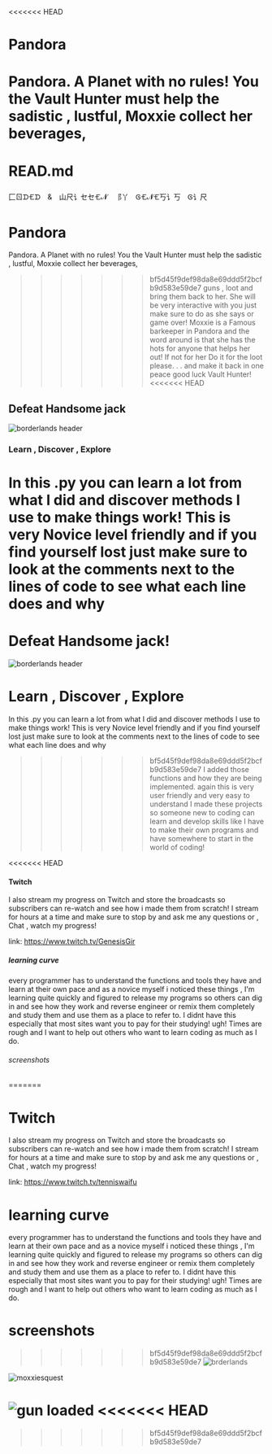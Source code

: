 <<<<<<< HEAD
# Pandora

Pandora. A Planet with no rules!
You the Vault Hunter must help the sadistic , lustful, Moxxie collect her beverages,
=======
# READ.md
⼕ㄖᗪ🝗ᗪ & 山尺讠セセ🝗𝓝 ⻏丫 Ꮆ🝗𝓝🝗丂讠丂 Ꮆ讠尺
# Pandora
Pandora. A Planet with no rules!
You the Vault Hunter must help the sadistic , lustful, Moxxie collect her beverages, 
>>>>>>> bf5d45f9def98da8e69ddd5f2bcfb9d583e59de7
guns , loot and bring them back to her. She will be very interactive with you
just make sure to do as she says or game over! Moxxie is a Famous barkeeper in Pandora
and the word around is that she has the hots for anyone that helps her out! If not for her
Do it for the loot please. . . and make it back in one peace good luck Vault Hunter!
<<<<<<< HEAD

## Defeat Handsome jack

![borderlands header](https://user-images.githubusercontent.com/87259615/127055301-9239d911-f005-41c3-baeb-42c1f2529624.jpg)

### Learn , Discover , Explore

In this .py you can learn a lot from what I did and discover methods I use to make things work! This is very Novice level friendly
and if you find yourself lost just make sure to look at the comments next to the lines of code to see what each line does and why
=======
# Defeat Handsome jack!
![borderlands header](https://user-images.githubusercontent.com/87259615/127055301-9239d911-f005-41c3-baeb-42c1f2529624.jpg)


# Learn , Discover , Explore
In this .py you can learn a lot from what I did and discover methods I use to make things work! This is very Novice level friendly
and if you find yourself lost just make sure to look at the comments next to the lines of code to see what each line does and why 
>>>>>>> bf5d45f9def98da8e69ddd5f2bcfb9d583e59de7
I added those functions and how they are being implemented. again this is very user friendly and very easy to understand I made
these projects so someone new to coding can learn and develop skills like I have to make their own programs and have somewhere to
start in the world of coding!

<<<<<<< HEAD
#### Twitch

I also stream my progress on Twitch and store the broadcasts so subscribers can re-watch and see how i made them from scratch! I stream for hours
at a time and make sure to stop by and ask me any questions or , Chat , watch my progress!

link: <https://www.twitch.tv/GenesisGir>

##### learning curve

every programmer has to understand the functions and tools they have and learn at their own pace and as a novice myself i noticed these
things , I'm learning quite quickly and figured to release my programs so others can dig in and see how they work and reverse engineer
or remix them completely and study them and use them as a place to refer to. I didnt have this especially that most sites want you to
pay for their studying! ugh! Times are rough and I want to help out others who want to learn coding as much as I do.

###### screenshots

=======
# Twitch
I also stream my progress on Twitch and store the broadcasts so subscribers can re-watch and see how i made them from scratch! I stream for hours
at a time and make sure to stop by and ask me any questions or , Chat , watch my progress!

link: https://www.twitch.tv/tenniswaifu 
# learning curve
every programmer has to understand the functions and tools they have and learn at their own pace and as a novice myself i noticed these
things , I'm learning quite quickly and figured to release my programs so others can dig in and see how they work and reverse engineer
or remix them completely and study them and use them as a place to refer to. I didnt have this especially that most sites want you to 
pay for their studying! ugh! Times are rough and I want to help out others who want to learn coding as much as I do.
# screenshots
>>>>>>> bf5d45f9def98da8e69ddd5f2bcfb9d583e59de7
![brderlands](https://user-images.githubusercontent.com/87259615/126915798-756e5404-eebc-4252-b87f-4a2c49878b85.PNG)

![moxxiesquest](https://user-images.githubusercontent.com/87259615/126915805-31dbb61d-d07e-44b8-8ffb-0b2cc4150c9d.PNG)

![gun loaded](https://user-images.githubusercontent.com/87259615/126915809-bfceac65-dea3-43fe-90f1-9189308b7942.PNG)
<<<<<<< HEAD
=======




>>>>>>> bf5d45f9def98da8e69ddd5f2bcfb9d583e59de7
